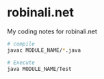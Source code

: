 # robinali.net
My coding notes for robinali.net

```bash
# compile
javac MODULE_NAME/*.java

# Execute
java MODULE_NAME/Test
```
